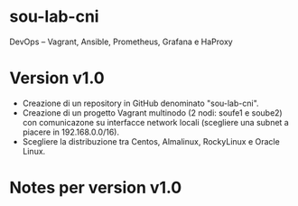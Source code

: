 # sou-lab-cni
DevOps – Vagrant, Ansible, Prometheus, Grafana e HaProxy

# Version v1.0
 - Creazione di un repository in GitHub denominato "sou-lab-cni".
 - Creazione di un progetto Vagrant multinodo (2 nodi: soufe1 e soube2) con comunicazone su interfacce network 
   locali (scegliere una subnet a piacere in 192.168.0.0/16).
 - Scegliere la distribuzione tra Centos, Almalinux, RockyLinux e Oracle Linux.

 # Notes per version v1.0

 